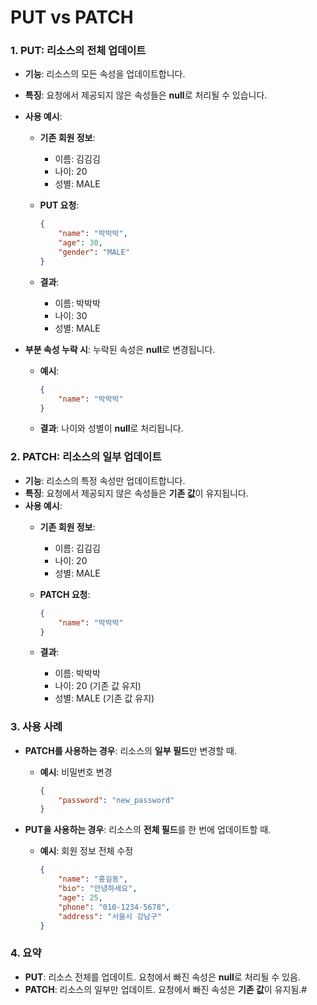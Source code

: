 # **PUT vs PATCH**

### **1. PUT: 리소스의 전체 업데이트**

- **기능**: 리소스의 모든 속성을 업데이트합니다.
- **특징**: 요청에서 제공되지 않은 속성들은 **null**로 처리될 수 있습니다.
- **사용 예시**:
    - **기존 회원 정보**:
        - 이름: 김김김
        - 나이: 20
        - 성별: MALE

    - **PUT 요청**:
      ```json
      {
          "name": "박박박",
          "age": 30,
          "gender": "MALE"
      }
      ```

    - **결과**:
        - 이름: 박박박
        - 나이: 30
        - 성별: MALE

- **부분 속성 누락 시**: 누락된 속성은 **null**로 변경됩니다.
    - **예시**:
      ```json
      {
          "name": "박박박"
      }
      ```
    - **결과**: 나이와 성별이 **null**로 처리됩니다.

### **2. PATCH: 리소스의 일부 업데이트**

- **기능**: 리소스의 특정 속성만 업데이트합니다.
- **특징**: 요청에서 제공되지 않은 속성들은 **기존 값**이 유지됩니다.
- **사용 예시**:
    - **기존 회원 정보**:
        - 이름: 김김김
        - 나이: 20
        - 성별: MALE

    - **PATCH 요청**:
      ```json
      {
          "name": "박박박"
      }
      ```

    - **결과**:
        - 이름: 박박박
        - 나이: 20 (기존 값 유지)
        - 성별: MALE (기존 값 유지)

### **3. 사용 사례**

- **PATCH를 사용하는 경우**: 리소스의 **일부 필드**만 변경할 때.
    - **예시**: 비밀번호 변경
      ```json
      {
          "password": "new_password"
      }
      ```

- **PUT을 사용하는 경우**: 리소스의 **전체 필드**를 한 번에 업데이트할 때.
    - **예시**: 회원 정보 전체 수정
      ```json
      {
          "name": "홍길동",
          "bio": "안녕하세요",
          "age": 25,
          "phone": "010-1234-5678",
          "address": "서울시 강남구"
      }
      ```

### **4. 요약**

- **PUT**: 리소스 전체를 업데이트. 요청에서 빠진 속성은 **null**로 처리될 수 있음.
- **PATCH**: 리소스의 일부만 업데이트. 요청에서 빠진 속성은 **기존 값**이 유지됨.#